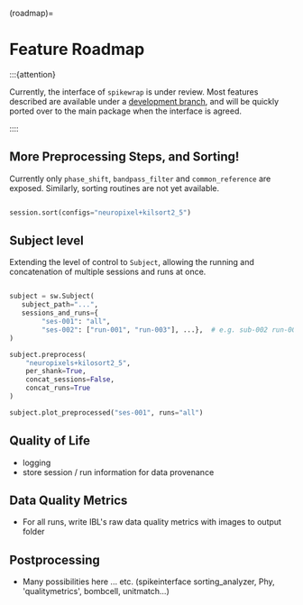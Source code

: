 (roadmap)=
# Feature Roadmap

:::{attention}

Currently, the interface of ``spikewrap`` is under review. Most features described
are available under a [development branch](https://github.com/neuroinformatics-unit/spikewrap/tree/dev),
and will be quickly ported over to the main package when the interface is agreed.

::::

## More Preprocessing Steps, and Sorting!

Currently only ```phase_shift```, ```bandpass_filter``` and ```common_reference``` are exposed.
Similarly, sorting routines are not yet available.

```python

session.sort(configs="neuropixel+kilsort2_5")

```

## Subject level

Extending the level of control to ``Subject``, allowing the running and
concatenation of multiple sessions and runs at once.

```python

subject = sw.Subject(
   subject_path="...",
   sessions_and_runs={
        "ses-001": "all", 
        "ses-002": ["run-001", "run-003"], ...},  # e.g. sub-002 run-002 is bad
)

subject.preprocess(
    "neuropixels+kilosort2_5", 
    per_shank=True, 
    concat_sessions=False, 
    concat_runs=True
)

subject.plot_preprocessed("ses-001", runs="all")
```

## Quality of Life

- logging
- store session / run information for data provenance

## Data Quality Metrics

- For all runs, write IBL's raw data quality metrics with images to output folder


## Postprocessing

- Many possibilities here ... etc. (spikeinterface sorting_analyzer, Phy, 'qualitymetrics', bombcell, unitmatch...)
